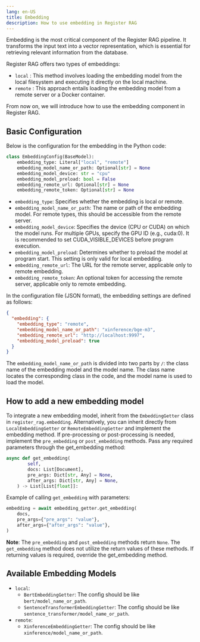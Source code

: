 ```yaml
---
lang: en-US
title: Embedding
description: How to use embedding in Register RAG
---
```


Embedding is the most critical component of the Register RAG pipeline. It transforms the input text into a vector representation, which is essential for retrieving relevant information from the database.

Register RAG offers two types of embeddings:

- `local` : This method involves loading the embedding model from the local filesystem and executing it directly on the local machine.
- `remote` : This approach entails loading the embedding model from a remote server or a Docker container.

From now on, we will introduce how to use the embedding component in Register RAG.

## Basic Configuration

Below is the configuration for the embedding in the Python code:

```python
class EmbeddingConfig(BaseModel):
    embedding_type: Literal["local", "remote"]
    embedding_model_name_or_path: Optional[str] = None
    embedding_model_device: str = "cpu"
    embedding_model_preload: bool = False
    embedding_remote_url: Optional[str] = None
    embedding_remote_token: Optional[str] = None
```

- `embedding_type`: Specifies whether the embedding is local or remote.
- `embedding_model_name_or_path`: The name or path of the embedding model. For remote types, this should be accessible from the remote server.
- `embedding_model_device`: Specifies the device (CPU or CUDA) on which the model runs. For multiple GPUs, specify the GPU ID (e.g., cuda:0). It is recommended to set CUDA_VISIBLE_DEVICES before program execution.
- `embedding_model_preload`: Determines whether to preload the model at program start. This setting is only valid for local embedding.
- `embedding_remote_url`: The URL for the remote server, applicable only to remote embedding.
- `embedding_remote_token`: An optional token for accessing the remote server, applicable only to remote embedding.

In the configuration file (JSON format), the embedding settings are defined as follows:

```json
{
  "embedding": {
    "embedding_type": "remote",
    "embedding_model_name_or_path": "xinference/bge-m3",
    "embedding_remote_url": "http://localhost:9997",
    "embedding_model_preload": true
  }
}
```

The `embedding_model_name_or_path` is divided into two parts by `/`: the class name of the embedding model and the model name. The class name locates the corresponding class in the code, and the model name is used to load the model.

## How to add a new embedding model

To integrate a new embedding model, inherit from the `EmbeddingGetter` class in `register_rag.embedding`. Alternatively, you can inherit directly from `LocalEmbeddingGetter` or `RemoteEmbeddingGetter` and implement the embedding method. If pre-processing or post-processing is needed, implement the `pre_embedding` or `post_embedding` methods. Pass any required parameters through the get_embedding method:

```python
async def get_embedding(
        self,
        docs: List[Document],
        pre_args: Dict[str, Any] = None,
        after_args: Dict[str, Any] = None,
    ) -> List[List[float]]:
```

Example of calling `get_embedding` with parameters:

```python
embedding = await embedding_getter.get_embedding(
    docs,
    pre_args={"pre_args": "value"},
    after_args={"after_args": "value"},
)
```

**Note**: The `pre_embedding` and `post_embedding` methods return `None`. The `get_embedding` method does not utilize the return values of these methods. If returning values is required, override the get_embedding method.

## Available Embedding Models

- `local`:
  - `BertEmbeddingGetter`: The config should be like `bert/model_name_or_path`.
  - `SentenceTransformerEmbeddingGetter`: The config should be like `sentence_transformer/model_name_or_path`.
- `remote`:
  - `XinferenceEmbeddingGetter`: The config should be like `xinference/model_name_or_path`.
